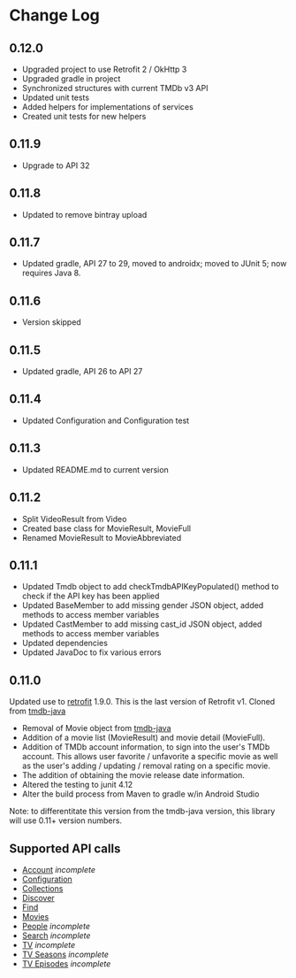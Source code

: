 Change Log
==========
0.12.0
----------------
* Upgraded project to use Retrofit 2 / OkHttp 3
* Upgraded gradle in project
* Synchronized structures with current TMDb v3 API
* Updated unit tests
* Added helpers for implementations of services
* Created unit tests for new helpers

0.11.9
----------------
* Upgrade to API 32

0.11.8
----------------
* Updated to remove bintray upload

0.11.7
----------------
* Updated gradle, API 27 to 29, moved to androidx; moved to JUnit 5; now requires Java 8.

0.11.6
----------------
* Version skipped

0.11.5
----------------
* Updated gradle, API 26 to API 27

0.11.4
----------------
* Updated Configuration and Configuration test

0.11.3
----------------
* Updated README.md to current version

0.11.2
----------------
* Split VideoResult from Video
* Created base class for MovieResult, MovieFull
* Renamed MovieResult to MovieAbbreviated

0.11.1
----------------
* Updated Tmdb object to add checkTmdbAPIKeyPopulated() method to check if the API key has been applied 
* Updated BaseMember to add missing gender JSON object, added methods to access member variables
* Updated CastMember to add missing cast_id JSON object, added methods to access member variables
* Updated dependencies
* Updated JavaDoc to fix various errors

0.11.0
-----------------
Updated use to [retrofit][1] 1.9.0. This is the last version of Retrofit v1.
Cloned from [tmdb-java][2] 


* Removal of Movie object from [tmdb-java][2]
* Addition of a movie list (MovieResult) and movie detail (MovieFull).
* Addition of TMDb account information, to sign into the user's TMDb account. This allows user favorite / unfavorite a specific movie as well as the user's adding / updating / removal rating on a specific movie.
* The addition of obtaining the movie release date information.
* Altered the testing to junit 4.12
* Alter the build process from Maven to gradle w/in Android Studio 

Note: to differentitate this version from the tmdb-java version, this library will use 0.11+ version numbers.

Supported API calls
-------------------

 * [Account](https://developers.themoviedb.org/3/account) _incomplete_
 * [Configuration](https://developers.themoviedb.org/3/configuration)
 * [Collections](https://developers.themoviedb.org/3/collections)
 * [Discover](https://developers.themoviedb.org/3/discover)
 * [Find](https://developers.themoviedb.org/3/find)
 * [Movies](https://developers.themoviedb.org/3/movies) 
 * [People](https://developers.themoviedb.org/3/people) _incomplete_
 * [Search](https://developers.themoviedb.org/3/search) _incomplete_
 * [TV](https://developers.themoviedb.org/3/tv) _incomplete_
 * [TV Seasons](https://developers.themoviedb.org/3/tv-seasons) _incomplete_
 * [TV Episodes](https://developers.themoviedb.org/3/tv-episodes) _incomplete_
 

  [1]: https://github.com/square/retrofit/tree/version-one
  [2]: https://github.com/UweTrottmann/tmdb-java/releases/tag/v0.9.0

